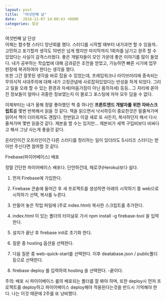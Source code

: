 ```yaml
---
layout: post
title:  "여섯번째 날"
date:   2016-12-07 14:00:43 +0900
categories: 일상
---
```

여섯번째 날
단상  
어제는 함수형 스터디 망년회를 했다. 스터디를 시작할 때부터 내가과연 할 수 있을까.. 고민하고 포기할까 생각도 10번은 넘게 했지만 마지막까지 1회차를 남기고 완주 할 수 있었다는 사실이 감격스러웠다. 좋은 개발자들이 모인 가운데 좋은 이야기를 많이 들었다. 내가 공부하는 학습법에 대해 금과같은 조언을 얻었고, 가능하면 빠른 시기에 업무 현장에 복귀하여야 한다는 생각을 했다.  
또한 그간 잘못된 생각을 바로 잡을 수 있었는데, 프레임워크나 라이브러리에 종속되는 무의식적 사대주의에 대해 내가 고정관념에 사로잡혀있었다는 반성을 하게 되었다. 그리고 일을 오래 할 수 있는 환경과 자세(마음가짐이 아닌 몸의자세) 등등.. 그 자리에 쏟아진 정보들이 얼마나 귀중한 정보였는지 이 블로그 포스팅에 차마 모두 담을 수 없다.  

이제부터는 내가 올해 정말 좋아했던 책 중 하나인 <b>프론트엔드 개발자를 위한 자바스크립트</b>를 몇번 반복해서 읽을 것 같다.  책을 읽으면서 낙서하듯이 중요한것은 밑줄쳐가며 읽어서 책이 더러워져도 괜찮다. 한번읽고 이걸 새로 또 사든지, 복사하던지 해서 다시 줄쳐가며 몇번 읽을것 같다. 제본을 할 수는 있지만... 제본비가 새책 구입비보다 비싸다고 해서 그냥 사는게 좋을것 같다.  

온라인이건 오프라인이건 다른 스터디를 정리하는 일이 있더라도 S시리즈 스터디는 받아만 주신다면 참여할 것 같다.  

Firebase(파이어베이스) 배포  

정말 간단한 파이어베이스 배포다. 단언하건데, 헤로쿠(Heroku)보다 쉽다.  
1. 먼저 Firebase에 가입한다.  

2. Firebase 콘솔에 들어간 후 새 프로젝트를 생성하면 아래의 시작하기 중 web으로 시작하기 선택, 복사를 누른다.

3. 만들어 놓은 작업 파일에 (주로 index.html) 복사한 스크립트를 추가한다.  
 
4. index.html 이 있는 폴더의 터미널로 가서 npm install -g firebase-tool 을 입력한다.

5. 설치가 끝난 후 firebase init로 초기화 한다.

6. 질문 중 hosting  옵션을 선택한다.

7. 다음 질문 중 web-quick-start를 선택한다. 이후 deatabase.json / public폴더 등으로 선택한다.

8. firebase deploy 를 입력하여 hosting 을 선택한다. -끝이다.

주의: 배포 시 파이이베이스 룰의 배포되는 폴더를 잘 봐야 하며, 또한 deploy시 먼저 프로젝트를 deploy하고 파이어베이스 deploy해야 적용된다는것을 반드시 기억해야 한다. 나는 이것 때문에 2주를 또 낭비했다.  
